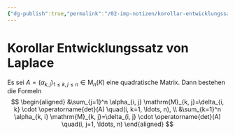 ```yaml
---
{"dg-publish":true,"permalink":"/02-imp-notizen/korollar-entwicklungssatz-von-laplace/","dgHomeLink":true,"dgPassFrontmatter":false}
---
```


# Korollar Entwicklungssatz von Laplace
Es sei $A=\left(\alpha_{k, j}\right)_{1 \leq k, j \leq n} \in \mathrm{M}_n(K)$ eine quadratische Matrix. Dann bestehen die Formeln
$$
\begin{aligned}
&\sum_{j=1}^n \alpha_{i, j} \mathrm{M}_{k, j}=\delta_{i, k} \cdot \operatorname{det}(A) \quad(i, k=1, \ldots, n), \\
&\sum_{k=1}^n \alpha_{k, i} \mathrm{M}_{k, j}=\delta_{i, j} \cdot \operatorname{det}(A) \quad(i, j=1, \ldots, n)
\end{aligned}
$$